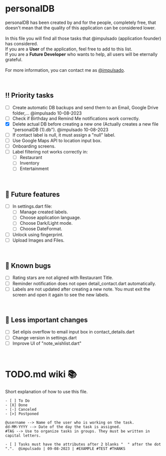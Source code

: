 # personalDB
personalDB has been created by and for the people, completely free, that doesn't mean that the quality of this application can be considered lower.
<br/>
<br/>
In this file you will find all those tasks that @impulsado (application founder) has considered. <br/>
If you are a **User** of the application, feel free to add to this list. <br/>
If you are a **Future Developer** who wants to help, all users will be eternally grateful. 
<br/>
<br/>
For more information, you can contact me as [@impulsado](https://t.me/impulsado).

<br/>

## ‼ Priority tasks
- [ ] Create automatic DB backups and send them to an Email, Google Drive folder,...  @impulsado 10-08-2023
- [ ] Check if Birthday and Remind Me notifications work correctly.
- [X] Delete actual DB before creating a new one (Actually creates a new file "personalDB (1).db").    @impulsado 10-08-2023
- [ ] If contact label is null, it must assign a "null" label.
- [ ] Use Google Maps API to location input box.
- [ ] Onboarding screens.
- [ ] Label filtering not works correctly in:
    - [ ] Restaurant
    - [ ] Inventory
    - [ ] Entertainment

<br/>

## 🌺 Future features
- [ ] In  settings.dart file:
    - [ ] Manage created labels.
    - [ ] Choose application language.
    - [ ] Choose Dark/Light mode.
    - [ ] Choose DateFormat.
- [ ] Unlock using fingerprint.
- [ ] Upload Images and Files.

<br/>

## 🦗 Known bugs
- [ ] Rating stars are not aligned with Restaurant Title.
- [ ] Reminder notification does not open detail_contact.dart automatically.
- [ ] Labels are not updated after creating a new note. You must exit the screen and open it again to see the new labels.

<br/>

## 🔧 Less important changes
- [ ] Set elipis overflow to email input box in contact_details.dart
- [ ] Change version in settings.dart
- [ ] Improve UI of "note_wishlist.dart"

<br/>

# TODO.md wiki 📚
Short explanation of how to use this file.<br/>

```Symbology of checkboxes
- [ ] To Do
- [X] Done
- [-] Canceled
- [>] Postponed
```

```Task attributes
@username --> Name of the user who is working on the task.
dd-MM-YYYY --> Date of the day the task is assigned.
#TAG --> Use to organize tasks in groups. They must be written in capital letters.

- [ ] Tasks must have the attributes after 2 blanks "  " after the dot ".".  @impulsado | 09-08-2023 | #EXAMPLE #TEST #THANKS
```

